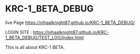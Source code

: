 # KRC-1_BETA_DEBUG
live Page  https://nihaalknight87.github.io/KRC-1_BETA_DEBUG/

LOGIN SITE : https://nihaalknight87.github.io/KRC-1_BETA_DEBUG/TEST_LOG/Index.html

This is all about KRC-1 BETA.
